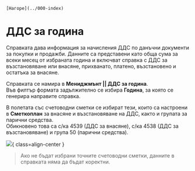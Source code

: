 ```{only} html
[Нагоре](../000-index)
```

# **ДДС за година**

Справката дава информация за начисления ДДС по данъчни документи за покупки и продажби. Данните са представени като обща сума за всеки месец от избраната година и включват справка с ДДС за възстановяване или внасяне, прихванато, платено, възстановено и остатъка за внасяне.  

Справката се намира в **Мениджмънт || ДДС за година**.  
Във филтър формата задължително се избира **Година**, за която се генерира направите справка.  

В полетата със счетоводни сметки се избират тези, които са настроени в **Сметкоплан** за внасяне и възстановяване на ДДС, както и групата за парични средства.     
Обикновено това са с/ка 4539 (ДДС за внасяне), с/ка 4538 (ДДС за възстановяване) и група 50 (парични средства).  

![](912-vat-per-year1.png){ class=align-center }

> Ако не бъдат избрани точните счетоводни сметки, данните в справката няма да бъдат коректни.